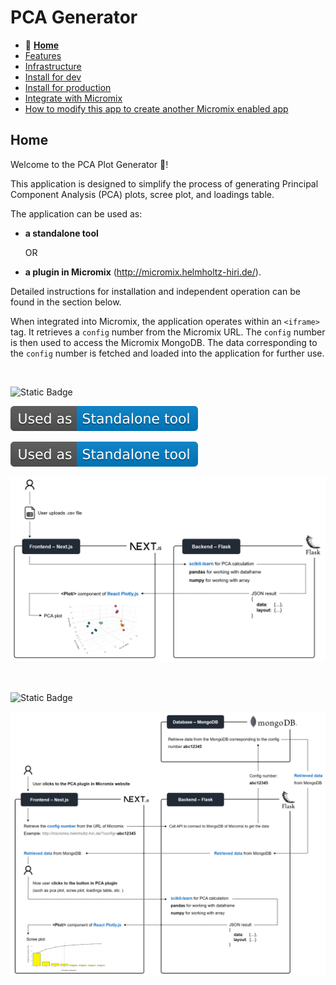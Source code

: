 # PCA Generator

- 🌟 **[Home](/README.md)**
- [Features](/documentation_markdown_files/features.md)
- [Infrastructure](/documentation_markdown_files/infrastructure.md)
- [Install for dev](/documentation_markdown_files/install_for_dev.md)
- [Install for production](/documentation_markdown_files/install_for_production.md)
- [Integrate with Micromix](/documentation_markdown_files/integrate_with_micromix.md)
- [How to modify this app to create another Micromix enabled app](/documentation_markdown_files/how_to_modify_this_app_to_create_another_micromix_enabled_app.md)

## Home

Welcome to the PCA Plot Generator 👋!

This application is designed to simplify the process of generating Principal Component Analysis (PCA) plots, scree plot, and loadings table.

The application can be used as:

- **a standalone tool**

  OR

- **a plugin in Micromix** (http://micromix.helmholtz-hiri.de/).

Detailed instructions for installation and independent operation can be found in the section below.

When integrated into Micromix, the application operates within an `<iframe>` tag. It retrieves a `config` number from the Micromix URL. The `config` number is then used to access the Micromix MongoDB. The data corresponding to the `config` number is fetched and loaded into the application for further use.

<p>&nbsp;</p>

![Static Badge](https://img.shields.io/badge/Used_as-Standalone_tool-blue)


[![used_as_a_standalone_tool](/documentation_images/Used_as-Standalone_tool-blue.svg)](#)


<a href="#"><img alt="used_as_a_standalone_tool" src="/documentation_images/Used_as-Standalone_tool-blue.svg" style="pointer-events: none; cursor: default;"></a>


![standalone_tool](/documentation_images/flow__serve_as_standalone_tool.png)

<p>&nbsp;</p>

![Static Badge](https://img.shields.io/badge/Used_as-Plugin_in_Micromix-blue)


![plugin_in_micromix](/documentation_images/flow__serve_as_plugin_in_micromix.png)

